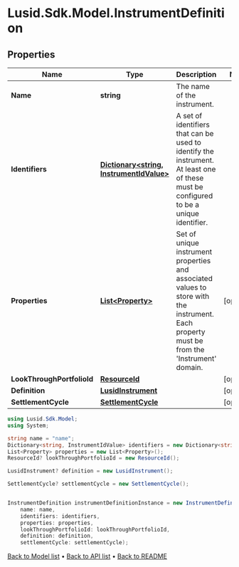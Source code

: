 # Lusid.Sdk.Model.InstrumentDefinition

## Properties

Name | Type | Description | Notes
------------ | ------------- | ------------- | -------------
**Name** | **string** | The name of the instrument. | 
**Identifiers** | [**Dictionary&lt;string, InstrumentIdValue&gt;**](InstrumentIdValue.md) | A set of identifiers that can be used to identify the instrument. At least one of these must be configured to be a unique identifier. | 
**Properties** | [**List&lt;Property&gt;**](Property.md) | Set of unique instrument properties and associated values to store with the instrument. Each property must be from the &#39;Instrument&#39; domain. | [optional] 
**LookThroughPortfolioId** | [**ResourceId**](ResourceId.md) |  | [optional] 
**Definition** | [**LusidInstrument**](LusidInstrument.md) |  | [optional] 
**SettlementCycle** | [**SettlementCycle**](SettlementCycle.md) |  | [optional] 

```csharp
using Lusid.Sdk.Model;
using System;

string name = "name";
Dictionary<string, InstrumentIdValue> identifiers = new Dictionary<string, InstrumentIdValue>();
List<Property> properties = new List<Property>();
ResourceId? lookThroughPortfolioId = new ResourceId();

LusidInstrument? definition = new LusidInstrument();

SettlementCycle? settlementCycle = new SettlementCycle();


InstrumentDefinition instrumentDefinitionInstance = new InstrumentDefinition(
    name: name,
    identifiers: identifiers,
    properties: properties,
    lookThroughPortfolioId: lookThroughPortfolioId,
    definition: definition,
    settlementCycle: settlementCycle);
```

[Back to Model list](../README.md#documentation-for-models) &#8226; [Back to API list](../README.md#documentation-for-api-endpoints) &#8226; [Back to README](../README.md)
